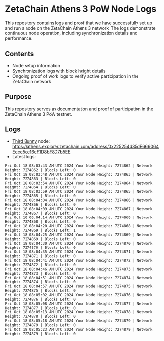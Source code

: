 # ZetaChain Athens 3 PoW Node Logs
This repository contains logs and proof that we have successfully set up and run a node on the ZetaChain Athens 3 network. The logs demonstrate continuous node operation, including synchronization details and performance.

## Contents
- Node setup information
- Synchronization logs with block height details
- Ongoing proof of work logs to verify active participation in the ZetaChain network

## Purpose
This repository serves as documentation and proof of participation in the ZetaChain Athens 3 PoW testnet.

## Logs

- [Third Bunny](https://thirdbunny.xyz/) node: https://athens.explorer.zetachain.com/address/0x225254d35dE666064Eccc5ce16eF1D8bF8D7b5EE
- Latest logs:
```
Fri Oct 18 08:03:43 AM UTC 2024 Your Node Height: 7274862 | Network Height: 7274862 | Blocks Left: 0
Fri Oct 18 08:03:48 AM UTC 2024 Your Node Height: 7274863 | Network Height: 7274863 | Blocks Left: 0
Fri Oct 18 08:03:54 AM UTC 2024 Your Node Height: 7274864 | Network Height: 7274864 | Blocks Left: 0
Fri Oct 18 08:03:59 AM UTC 2024 Your Node Height: 7274865 | Network Height: 7274865 | Blocks Left: 0
Fri Oct 18 08:04:04 AM UTC 2024 Your Node Height: 7274866 | Network Height: 7274866 | Blocks Left: 0
Fri Oct 18 08:04:09 AM UTC 2024 Your Node Height: 7274867 | Network Height: 7274867 | Blocks Left: 0
Fri Oct 18 08:04:14 AM UTC 2024 Your Node Height: 7274868 | Network Height: 7274868 | Blocks Left: 0
Fri Oct 18 08:04:20 AM UTC 2024 Your Node Height: 7274868 | Network Height: 7274869 | Blocks Left: 1
Fri Oct 18 08:04:25 AM UTC 2024 Your Node Height: 7274869 | Network Height: 7274869 | Blocks Left: 0
Fri Oct 18 08:04:30 AM UTC 2024 Your Node Height: 7274870 | Network Height: 7274870 | Blocks Left: 0
Fri Oct 18 08:04:35 AM UTC 2024 Your Node Height: 7274871 | Network Height: 7274871 | Blocks Left: 0
Fri Oct 18 08:04:41 AM UTC 2024 Your Node Height: 7274872 | Network Height: 7274872 | Blocks Left: 0
Fri Oct 18 08:04:46 AM UTC 2024 Your Node Height: 7274873 | Network Height: 7274873 | Blocks Left: 0
Fri Oct 18 08:04:51 AM UTC 2024 Your Node Height: 7274874 | Network Height: 7274874 | Blocks Left: 0
Fri Oct 18 08:04:57 AM UTC 2024 Your Node Height: 7274875 | Network Height: 7274875 | Blocks Left: 0
Fri Oct 18 08:05:02 AM UTC 2024 Your Node Height: 7274876 | Network Height: 7274876 | Blocks Left: 0
Fri Oct 18 08:05:08 AM UTC 2024 Your Node Height: 7274877 | Network Height: 7274877 | Blocks Left: 0
Fri Oct 18 08:05:13 AM UTC 2024 Your Node Height: 7274878 | Network Height: 7274878 | Blocks Left: 0
Fri Oct 18 08:05:18 AM UTC 2024 Your Node Height: 7274879 | Network Height: 7274879 | Blocks Left: 0
Fri Oct 18 08:05:23 AM UTC 2024 Your Node Height: 7274879 | Network Height: 7274879 | Blocks Left: 0
```
